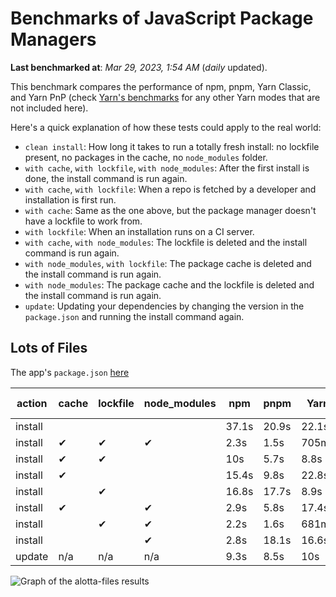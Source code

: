 # Benchmarks of JavaScript Package Managers

**Last benchmarked at**: _Mar 29, 2023, 1:54 AM_ (_daily_ updated).

This benchmark compares the performance of npm, pnpm, Yarn Classic, and Yarn PnP (check [Yarn's benchmarks](https://yarnpkg.com/benchmarks) for any other Yarn modes that are not included here).

Here's a quick explanation of how these tests could apply to the real world:

- `clean install`: How long it takes to run a totally fresh install: no lockfile present, no packages in the cache, no `node_modules` folder.
- `with cache`, `with lockfile`, `with node_modules`: After the first install is done, the install command is run again.
- `with cache`, `with lockfile`: When a repo is fetched by a developer and installation is first run.
- `with cache`: Same as the one above, but the package manager doesn't have a lockfile to work from.
- `with lockfile`: When an installation runs on a CI server.
- `with cache`, `with node_modules`: The lockfile is deleted and the install command is run again.
- `with node_modules`, `with lockfile`: The package cache is deleted and the install command is run again.
- `with node_modules`: The package cache and the lockfile is deleted and the install command is run again.
- `update`: Updating your dependencies by changing the version in the `package.json` and running the install command again.

## Lots of Files

The app's `package.json` [here](https://github.com/pnpm/pnpm.github.io/blob/main/benchmarks/fixtures/alotta-files/package.json)

| action  | cache | lockfile | node_modules| npm | pnpm | Yarn | Yarn PnP |
| ---     | ---   | ---      | ---         | --- | ---  | ---  | ---      |
| install |       |          |             | 37.1s | 20.9s | 22.1s | 20.6s |
| install | ✔     | ✔        | ✔           | 2.3s | 1.5s | 705ms | n/a |
| install | ✔     | ✔        |             | 10s | 5.7s | 8.8s | 668ms |
| install | ✔     |          |             | 15.4s | 9.8s | 22.8s | 15.8s |
| install |       | ✔        |             | 16.8s | 17.7s | 8.9s | 706ms |
| install | ✔     |          | ✔           | 2.9s | 5.8s | 17.4s | n/a |
| install |       | ✔        | ✔           | 2.2s | 1.6s | 681ms | n/a |
| install |       |          | ✔           | 2.8s | 18.1s | 16.6s | n/a |
| update  | n/a | n/a | n/a | 9.3s | 8.5s | 10s | 16.9s |

<img alt="Graph of the alotta-files results" src="/img/benchmarks/alotta-files.svg" />